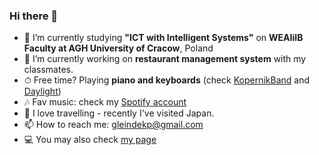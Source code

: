 ### Hi there 👋

- 🌱 I’m currently studying **"ICT with Intelligent Systems"** on **WEAIiIB Faculty at AGH University of Cracow**, Poland 
- 🔭 I’m currently working on **restaurant management system** with my classmates.
- ⏱ Free time? Playing **piano and keyboards** (check [KopernikBand](https://www.instagram.com/kopernikband/?utm_source=ig_web_button_share_sheet&igshid=OGQ5ZDc2ODk2ZA==) and [Daylight](https://www.instagram.com/daylight.band/?utm_source=ig_web_button_share_sheet&igshid=OGQ5ZDc2ODk2ZA==))
- 🎶 Fav music: check my [Spotify account](https://open.spotify.com/user/pwctloi2b842zce0qtyvbqi8o?si=b42d918e526a4429)
- 🚞 I love travelling - recently I've visited Japan.
- 📫 How to reach me: gleindekp@gmail.com
- 💻 You may also check [my page](https://pavlvs-91.github.io/)
